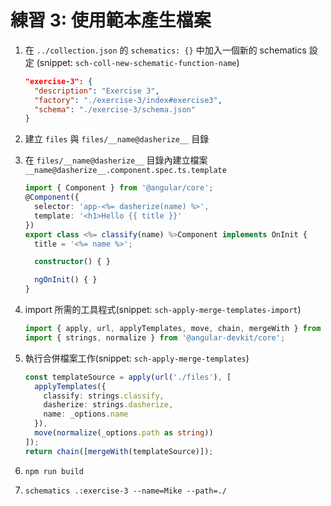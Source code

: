 # 練習 3: 使用範本產生檔案

1. 在 `../collection.json` 的 `schematics: {}` 中加入一個新的 schematics 設定 (snippet: `sch-coll-new-schematic-function-name`)

   ```json
   "exercise-3": {
     "description": "Exercise 3",
     "factory": "./exercise-3/index#exercise3",
     "schema": "./exercise-3/schema.json"
   }
   ```

2. 建立 `files` 與 `files/__name@dasherize__` 目錄
3. 在 `files/__name@dasherize__` 目錄內建立檔案 `__name@dasherize__.component.spec.ts.template`

   ```ts
   import { Component } from '@angular/core';
   @Component({
     selector: 'app-<%= dasherize(name) %>',
     template: '<h1>Hello {{ title }}'
   })
   export class <%= classify(name) %>Component implements OnInit {
     title = '<%= name %>';

     constructor() { }

     ngOnInit() { }
   }
   ```

4. import 所需的工具程式(snippet: `sch-apply-merge-templates-import`)

   ```ts
   import { apply, url, applyTemplates, move, chain, mergeWith } from '@angular-devkit/schematics';
   import { strings, normalize } from '@angular-devkit/core';
   ```

5. 執行合併檔案工作(snippet: `sch-apply-merge-templates`)

   ```ts
   const templateSource = apply(url('./files'), [
     applyTemplates({
       classify: strings.classify,
       dasherize: strings.dasherize,
       name: _options.name
     }),
     move(normalize(_options.path as string))
   ]);
   return chain([mergeWith(templateSource)]);
   ```

6. `npm run build`
7. `schematics .:exercise-3 --name=Mike --path=./`
